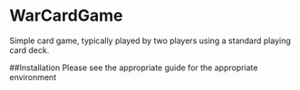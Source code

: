 # WarCardGame
Simple card game, typically played by two players using a standard playing card deck.

##Installation
Please see the appropriate guide for the appropriate environment
